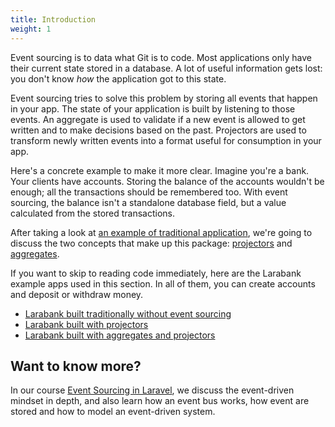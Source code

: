 ```yaml
---
title: Introduction
weight: 1
---
```


Event sourcing is to data what Git is to code. Most applications only have their current state stored in a database. A lot of useful information gets lost: you don't know _how_ the application got to this state.

Event sourcing tries to solve this problem by storing all events that happen in your app. The state of your application is built by listening to those events. An aggregate is used to validate if a new event is allowed to get written and to make decisions based on the past. Projectors are used to transform newly written events into a format useful for consumption in your app.

Here's a concrete example to make it more clear. Imagine you're a bank. Your clients have accounts. Storing the balance of the accounts wouldn't be enough; all the transactions should be remembered too. With event sourcing, the balance isn't a standalone database field, but a value calculated from the stored transactions.

After taking a look at [an example of traditional application](/docs/laravel-event-sourcing/v7/getting-familiar-with-event-sourcing/the-traditional-application), we're going to discuss the two concepts that make up this package: [projectors](/docs/laravel-event-sourcing/v7/getting-familiar-with-event-sourcing/using-projectors-to-transform-events) and [aggregates](/docs/laravel-event-sourcing/v7/getting-familiar-with-event-sourcing/using-aggregates-to-make-decisions-based-on-the-past).

If you want to skip to reading code immediately, here are the Larabank example apps used in this section. In all of them, you can create accounts and deposit or withdraw money.

- [Larabank built traditionally without event sourcing](https://github.com/spatie/larabank-traditional)
- [Larabank built with projectors](https://github.com/spatie/larabank-projectors)
- [Larabank built with aggregates and projectors](https://github.com/spatie/larabank-aggregates)

## Want to know more?

In our course [Event Sourcing in Laravel](https://event-sourcing-laravel.com/), we discuss the event-driven mindset in depth, and also learn how an event bus works, how event are stored and how to model an event-driven system.
